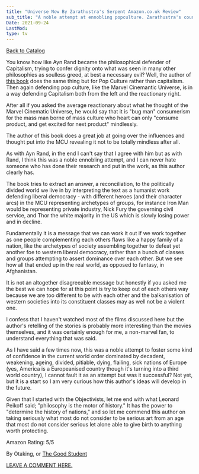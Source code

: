 ```yaml
---
title: "Universe Now By Zarathustra's Serpent Amazon.co.uk Review"
sub_title: "A noble attempt at ennobling popculture. Zarathustra's counter to the relentless negativity about the pop age. I was unsatisfied with my nitpicky Universe Now book review so here's take two."
Date: 2021-09-24
LastMod:
type: tv
---
```


[Back to Catalog](/)

You know how like Ayn Rand became the philosophical defender of Capitalism, trying to confer dignity onto what was seen in many other philosophies as soulless greed, at best a necessary evil? Well, the author of [this book](https://www.amazon.com/gp/product/B08R3MRKMT) does the same thing but for Pop Culture rather than capitalism. Then again defending pop culture, like the Marvel Cinemantic Universe, is in a way defending Capitalism both from the left and the reactionary right.

After all if you asked the average reactionary about what he thought of the Marvel Cinematic Universe, he would say that it is "bug man" consumerism for the mass man borne of mass culture who heart can only "consume product, and get excited for next product" mindlessly.

The author of this book does a great job at going over the influences and thought put into the MCU revealing it not to be totally mindless after all.

As with Ayn Rand, in the end I can't say that I agree with him but as with Rand, I think this was a noble ennobling attempt, and I can never hate someone who has done their research and put in the work, as this author clearly has.

The book tries to extract an answer, a reconciliation, to the politically divided world we live in by interpreting the text as a humanist work defending liberal democracy - with different heroes (and their character arcs) in the MCU representing archetypes of groups, for instance Iron Man would be representing private industry, Nick Fury the governing civil service, and Thor the white majority in the US which is slowly losing power and in decline.

Fundamentally it is a message that we can work it out if we work together as one people complementing each others flaws like a happy family of a nation, like the archetypes of society assembling together to defeat yet another foe to western liberal democracy, rather than a bunch of classes and groups attempting to assert dominance over each other. But we see how all that ended up in the real world, as opposed to fantasy, in Afghanistan.

It is not an altogether disagreeable message but honestly if you asked me the best we can hope for at this point is try to keep out of each others way because we are too different to be with each other and the balkanisation of western societies into its constituent classes may as well not be a violent one.

I confess that I haven't watched most of the films discussed here but the author's retelling of the stories is probably more interesting than the movies themselves, and it was certainly enough for me, a non-marvel fan, to understand everything that was said.

As I have said a few times now, this was a noble attempt to foster some kind of confidence in the current world order dominated by decadent, weakening, ageing, divided, pitiable, dying, flailing, sick nations of Europe (yes, America is a Europeanised country though it's turning into a third world country), I cannot fault it as an attempt but was it successful? Not yet, but it is a start so I am very curious how this author's ideas will develop in the future.

Given that I started with the Objectivists, let me end with what Leonard Peikoff said; "philosophy is the motor of history." It has the power to "determine the history of nations," and so let me commend this author on taking seriously what most do not consider to be serious art from an age that most do not consider serious let alone able to give birth to anything worth protecting.

Amazon Rating: 5/5

By Otaking, or [The Good Student](https://www.youtube.com/channel/UCA4gWcOoz_FXrtTEemTOtfw?view_as=subscriber/videos)

[LEAVE A COMMENT HERE.](http://otaking.bbs.fc2.com/)
